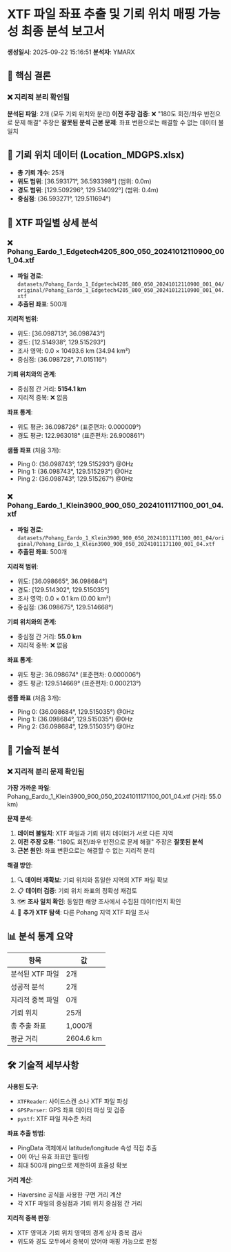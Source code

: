 # XTF 파일 좌표 추출 및 기뢰 위치 매핑 가능성 최종 분석 보고서
**생성일시**: 2025-09-22 15:16:51
**분석자**: YMARX

## 🎯 **핵심 결론**

### ❌ **지리적 분리 확인됨**
**분석된 파일**: 2개 (모두 기뢰 위치와 분리)
**이전 주장 검증**: ❌ "180도 회전/좌우 반전으로 문제 해결" 주장은 **잘못된 분석**
**근본 문제**: 좌표 변환으로는 해결할 수 없는 데이터 불일치

## 📍 **기뢰 위치 데이터 (Location_MDGPS.xlsx)**
- **총 기뢰 개수**: 25개
- **위도 범위**: [36.593171°, 36.593398°] (범위: 0.0m)
- **경도 범위**: [129.509296°, 129.514092°] (범위: 0.4m)
- **중심점**: (36.593271°, 129.511694°)

## 📡 **XTF 파일별 상세 분석**

### ❌ **Pohang_Eardo_1_Edgetech4205_800_050_20241012110900_001_04.xtf**
- **파일 경로**: `datasets/Pohang_Eardo_1_Edgetech4205_800_050_20241012110900_001_04/original/Pohang_Eardo_1_Edgetech4205_800_050_20241012110900_001_04.xtf`
- **추출된 좌표**: 500개

**지리적 범위**:
- 위도: [36.098713°, 36.098743°]
- 경도: [12.514938°, 129.515293°]
- 조사 영역: 0.0 × 10493.6 km (34.94 km²)
- 중심점: (36.098728°, 71.015116°)

**기뢰 위치와의 관계**:
- 중심점 간 거리: **5154.1 km**
- 지리적 중복: ❌ 없음

**좌표 통계**:
- 위도 평균: 36.098726° (표준편차: 0.000009°)
- 경도 평균: 122.963018° (표준편차: 26.900861°)

**샘플 좌표** (처음 3개):
- Ping 0: (36.098743°, 129.515293°) @0Hz
- Ping 1: (36.098743°, 129.515293°) @0Hz
- Ping 2: (36.098743°, 129.515267°) @0Hz

### ❌ **Pohang_Eardo_1_Klein3900_900_050_20241011171100_001_04.xtf**
- **파일 경로**: `datasets/Pohang_Eardo_1_Klein3900_900_050_20241011171100_001_04/original/Pohang_Eardo_1_Klein3900_900_050_20241011171100_001_04.xtf`
- **추출된 좌표**: 500개

**지리적 범위**:
- 위도: [36.098665°, 36.098684°]
- 경도: [129.514302°, 129.515035°]
- 조사 영역: 0.0 × 0.1 km (0.00 km²)
- 중심점: (36.098675°, 129.514668°)

**기뢰 위치와의 관계**:
- 중심점 간 거리: **55.0 km**
- 지리적 중복: ❌ 없음

**좌표 통계**:
- 위도 평균: 36.098674° (표준편차: 0.000006°)
- 경도 평균: 129.514669° (표준편차: 0.000213°)

**샘플 좌표** (처음 3개):
- Ping 0: (36.098684°, 129.515035°) @0Hz
- Ping 1: (36.098684°, 129.515035°) @0Hz
- Ping 2: (36.098684°, 129.515035°) @0Hz

## 🔬 **기술적 분석**

### ❌ **지리적 분리 문제 확인됨**
**가장 가까운 파일**: Pohang_Eardo_1_Klein3900_900_050_20241011171100_001_04.xtf (거리: 55.0 km)

**문제 분석**:
1. **데이터 불일치**: XTF 파일과 기뢰 위치 데이터가 서로 다른 지역
2. **이전 주장 오류**: "180도 회전/좌우 반전으로 문제 해결" 주장은 **잘못된 분석**
3. **근본 원인**: 좌표 변환으로는 해결할 수 없는 지리적 분리

**해결 방안**:
1. 🔍 **데이터 재확보**: 기뢰 위치와 동일한 지역의 XTF 파일 확보
2. 📋 **데이터 검증**: 기뢰 위치 좌표의 정확성 재검토
3. 🗺️ **조사 일치 확인**: 동일한 해양 조사에서 수집된 데이터인지 확인
4. 🎯 **추가 XTF 탐색**: 다른 Pohang 지역 XTF 파일 조사

## 📊 **분석 통계 요약**

| 항목 | 값 |
|------|-----|
| 분석된 XTF 파일 | 2개 |
| 성공적 분석 | 2개 |
| 지리적 중복 파일 | 0개 |
| 기뢰 위치 | 25개 |
| 총 추출 좌표 | 1,000개 |
| 평균 거리 | 2604.6 km |

## 🛠️ **기술적 세부사항**

**사용된 도구**:
- `XTFReader`: 사이드스캔 소나 XTF 파일 파싱
- `GPSParser`: GPS 좌표 데이터 파싱 및 검증
- `pyxtf`: XTF 파일 저수준 처리

**좌표 추출 방법**:
- PingData 객체에서 latitude/longitude 속성 직접 추출
- 0이 아닌 유효 좌표만 필터링
- 최대 500개 ping으로 제한하여 효율성 확보

**거리 계산**:
- Haversine 공식을 사용한 구면 거리 계산
- 각 XTF 파일의 중심점과 기뢰 위치 중심점 간 거리

**지리적 중복 판정**:
- XTF 영역과 기뢰 위치 영역의 경계 상자 중복 검사
- 위도와 경도 모두에서 중복이 있어야 매핑 가능으로 판정